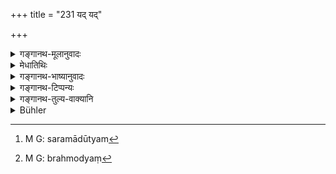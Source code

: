 +++
title = "231 यद् यद्"

+++

<details><summary>गङ्गानथ-मूलानुवादः</summary>

Whatever may be agreeable to the Brāhmaṇas, that he shall give ungrudgingly. He shall relate stories told in the Veda; as this is liked by the Pitṛs.—(231)
</details>

<details><summary>मेधातिथिः</summary>

**यद् यद्** अन्नं व्यञ्जनं पानं चाभिलषेयुस् **तत् तद् अमत्सरः** अलुब्धो **दद्यात्** । मत्सर इति लोभनाम । **रोचेत** प्रीतिं जनयेत् । **ब्रह्मोद्याः ।** ब्रह्मणि वेदे या उद्यन्ते कथ्यन्ते ता **ब्रह्मोद्याः** देवासुरयुद्धं वृत्रवधः सरमाकृत्यम्[^३९९] इत्याद्याः । अथ वा "कः स्विद् एकाकी चरति" (व्स् २३.९) इत्यादि । "ब्रह्माद्याश्[^४००] च कथाः" इति पाठः । तत्प्रधानमन्त्रार्थनिरूपणाद्याः कथाः संलापा लौकिकैः शब्दैः । **पितॄणाम् एतद् ईप्सितम्** अभिलषितम् इत्य् अर्थवादः ॥ ३.२२१ ॥


[^४००]:
     M G: brahmodyaṃ


[^३९९]:
     M G: saramādūtyam
</details>

<details><summary>गङ्गानथ-भाष्यानुवादः</summary>

Whatever food, vegetable or drink they may ask for,—all this he shall give ‘*ungrudgingly*’—without the least hesitation or covetousness. The term ‘*matsara*’ stands here for *avarice*.

‘*Be agreeable to*’—*i.e*., cause pleasure to.

‘*Told in the Veda*’—those that are related in the Veda; such, *e.g*., as the story of the war between the gods and demons, that of the death of Vṛttra, the doings of Saramā, and so forth. Or, it may stand for such stories as ‘*Kaḥ svidekākī charati*,’ etc. (Vājasaneya Saṃhitā, 23.9).

Another reading is ‘*brahmādyāśca kathāḥ*’—*i.e*., discourses, in ordinary language, upon the meaning of mantras bearing upon Brahman.

‘*This is liked by the Pitṛs*;’—this is a commendatory supplement.—(231)
</details>

<details><summary>गङ्गानथ-टिप्पन्यः</summary>

‘*Brahmodyāḥ kathāḥ*’—Buhler does not represent Medhātithi quite rightly: The explanation that he attributes to him, ‘riddles from the Veda’, is not found in Medhātithi at all. Medhātithi’s *first* explanation is—‘stories related in the Veda’;—the *second* alternative proposed is ‘such Vedic texts as the one contained in 23.9 of the Vājasaneya Saṃhitā’;—and the third explanation, ‘discourses, inordinary language, on the meaning of Mantras bearing upon Brāhmaṇ’, is offered as that of the reading ‘*Brahmodyāḥ kathāḥ*’. It will thus be seen that ‘riddles from the Veda’ are not found in Medhātithi at all. It is the third explanation apparently that has misled Buhler. Hopkins has quoted Medhātithi correctly.

This verse is quoted in *Gadādharapaddhati* (Kāla, p. 546);—in
*Śrāddhakriyākaumudī* (p. 158);—and in *Hemādri* (Śrāddha, p. 1027),
which adds the following notes:—‘*Brahmodyāḥ*’, stories that are related by the Brāhmaṇa, such as accounts of the war between the Gods and the Asuras, of the killing of Vṛttra, of Saramā and so forth,—or it may refer to such texts as ‘*Kaścidekāki charati* etc.’; ‘*Brahmādyāḥ*’ is another reading, which means—‘Those mantras and Arthavāda texts which deal with Brahman’; ‘*Kathāḥ*’, conversations in the ordinary language should be carried on, in connection with the said subjects;—‘*this is liked by the Pitṛs*’—this is *Arthavāda*.
</details>

<details><summary>गङ्गानथ-तुल्य-वाक्यानि</summary>

*Yājñavalkya* (1.240).—‘Free from anger and without hurry, one shall
offer such food as may be desired and *pure*—reciting the *Pavitra* mantras till complete satisfaction.’

*Laghu-Āśvalāyana* (23.68).—‘After the Brāhmaṇas have eaten to their
heart’s content, he shall pronounce the Gāyatrī.’

*Varūha-purāṇa* (Caturvarga-cintāmaṇi-Śrāddha, p. 1388).—‘The offerer
having offered food, clean, profuse and carefully prepared,—he should politely say —*please fall* *to*.’

*Yama* (Parāśaramādhava, p. 423).—‘So long as the food is pure, so long
as what is desired is offered, and so long as the offerer does not say
*I give*,—so long do the Pitṛs partake of the food.’

*Sumantu* (Parāśaramādhava, p. 424).—‘Without anger, he shall offer to
each such dishes as he may relish; they should be fed till they are fully satisfied; and he shall not selfishly keep back any food.’
</details>

<details><summary>Bühler</summary>

231	Whatever may please the Brahmanas, let him give without grudging it; let him give riddles from the Veda, for that is agreeable to the manes.
</details>

